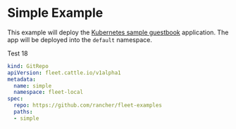 # Simple Example

This example will deploy the [Kubernetes sample guestbook](https://github.com/kubernetes/examples/tree/master/guestbook/) application.
The app will be deployed into the `default` namespace.

Test 18

```yaml
kind: GitRepo
apiVersion: fleet.cattle.io/v1alpha1
metadata:
  name: simple
  namespace: fleet-local
spec:
  repo: https://github.com/rancher/fleet-examples
  paths:
  - simple
```
